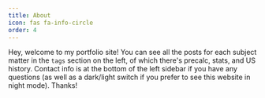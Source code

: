 ```yaml
---
title: About
icon: fas fa-info-circle
order: 4
---
```


Hey, welcome to my portfolio site! You can see all the posts for each subject matter in the `tags` section on the left, of which there's precalc, stats, and US history. Contact info is at the bottom of the left sidebar if you have any questions (as well as a dark/light switch if you prefer to see this website in night mode). Thanks!
